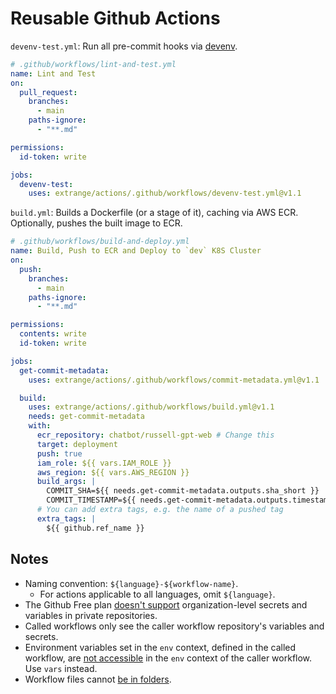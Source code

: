 # Reusable Github Actions

`devenv-test.yml`: Run all pre-commit hooks via [devenv].

```yaml
# .github/workflows/lint-and-test.yml
name: Lint and Test
on:
  pull_request:
    branches:
      - main
    paths-ignore:
      - "**.md"

permissions:
  id-token: write

jobs:
  devenv-test:
    uses: extrange/actions/.github/workflows/devenv-test.yml@v1.1
```

`build.yml`: Builds a Dockerfile (or a stage of it), caching via AWS ECR. Optionally, pushes the built image to ECR.

```yaml
# .github/workflows/build-and-deploy.yml
name: Build, Push to ECR and Deploy to `dev` K8S Cluster
on:
  push:
    branches:
      - main
    paths-ignore:
      - "**.md"

permissions:
  contents: write
  id-token: write

jobs:
  get-commit-metadata:
    uses: extrange/actions/.github/workflows/commit-metadata.yml@v1.1

  build:
    uses: extrange/actions/.github/workflows/build.yml@v1.1
    needs: get-commit-metadata
    with:
      ecr_repository: chatbot/russell-gpt-web # Change this
      target: deployment
      push: true
      iam_role: ${{ vars.IAM_ROLE }}
      aws_region: ${{ vars.AWS_REGION }}
      build_args: |
        COMMIT_SHA=${{ needs.get-commit-metadata.outputs.sha_short }}
        COMMIT_TIMESTAMP=${{ needs.get-commit-metadata.outputs.timestamp }}
      # You can add extra tags, e.g. the name of a pushed tag
      extra_tags: |
        ${{ github.ref_name }}
```

## Notes

- Naming convention: `${language}-${workflow-name}`.
  - For actions applicable to all languages, omit `${language}`.
- The Github Free plan [doesn't support] organization-level secrets and variables in private repositories.
- Called workflows only see the caller workflow repository's variables and secrets.
- Environment variables set in the `env` context, defined in the called workflow, are [not accessible] in the `env` context of the caller workflow. Use `vars` instead.
- Workflow files cannot [be in folders].

[doesn't support]: https://docs.github.com/en/actions/writing-workflows/choosing-what-your-workflow-does/store-information-in-variables#creating-configuration-variables-for-an-organization
[be in folders]: https://github.com/orgs/community/discussions/10773
[not accessible]: https://docs.github.com/en/actions/sharing-automations/reusing-workflows#limitations
[devenv]: https://devenv.sh

